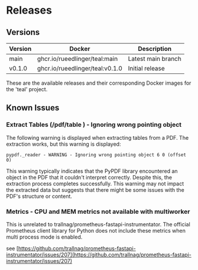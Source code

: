 # Releases

## Versions

| Version | Docker                          | Description        |
|---------|---------------------------------|--------------------|
| main    | ghcr.io/rueedlinger/teal:main   | Latest main branch |
| v0.1.0  | ghcr.io/rueedlinger/teal:v0.1.0 | Initial release    |

These are the available releases and their corresponding Docker images for the 'teal' project.

## Known Issues

### Extract Tables (/pdf/table ) - Ignoring wrong pointing object

The following warning is displayed when extracting tables from a PDF. The extraction works, but this warning is
displayed:

```
pypdf._reader - WARNING - Ignoring wrong pointing object 6 0 (offset 0)
```

This warning typically indicates that the PyPDF library encountered an object in the PDF that it couldn't interpret
correctly. Despite this, the extraction process completes successfully. This warning may not impact the extracted data
but suggests that there might be some issues with the PDF's structure or content.

### Metrics - CPU and MEM metrics not available with multiworker

This is unrelated to trallnag/prometheus-fastapi-instrumentator. The official Prometheus client library for Python does
not include these metrics when multi process mode is enabled.

see [https://github.com/trallnag/prometheus-fastapi-instrumentator/issues/207](https://github.com/trallnag/prometheus-fastapi-instrumentator/issues/207)